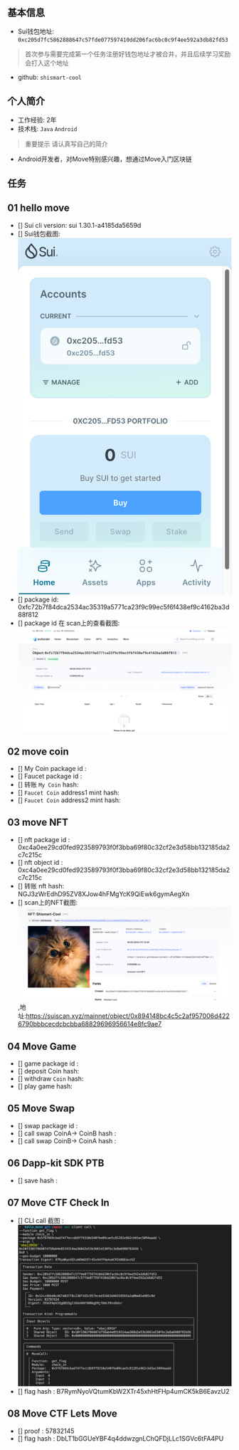 ## 基本信息
- Sui钱包地址: `0xc205d7fc5862888647c57fde077597410dd206fac6bc0c9f4ee592a3db82fd53`
> 首次参与需要完成第一个任务注册好钱包地址才被合并，并且后续学习奖励会打入这个地址
- github: `shismart-cool`

## 个人简介
- 工作经验: 2年
- 技术栈: `Java` `Android`
> 重要提示 请认真写自己的简介
- Android开发者，对Move特别感兴趣，想通过Move入门区块链

## 任务

##   01 hello move  
- [] Sui cli version: sui 1.30.1-a4185da5659d
- [] Sui钱包截图: ![Sui钱包截图](./images/wallet.png)
- [] package id: 0xfc72b7f84dca2534ac35319a5771ca23f9c99ec5f6f438ef9c4162ba3d88f812
- [] package id 在 scan上的查看截图:![Scan截图](./images/package.png)

##   02 move coin
- [] My Coin package id : 
- [] Faucet package id : 
- [] 转账 `My Coin` hash:
- [] `Faucet Coin` address1 mint hash:
- [] `Faucet Coin` address2 mint hash:

##   03 move NFT
- [] nft package id : 0xc4a0ee29cd0fed923589793f0f3bba69f80c32cf2e3d58bb132185da2c7c215c
- [] nft object id : 0xc4a0ee29cd0fed923589793f0f3bba69f80c32cf2e3d58bb132185da2c7c215c
- [] 转账 nft  hash: NGJ3zWrEdhD95ZV8XJow4hFMgYcK9QiEwk6gymAegXn
- [] scan上的NFT截图:![Scan截图](./images/nft.png),地址:https://suiscan.xyz/mainnet/object/0x894148bc4c5c2af957006d4226790bbbcecdcbcbba68829696956614e8fc9ae7

##   04 Move Game
- [] game package id :
- [] deposit Coin hash:
- [] withdraw `Coin` hash:
- [] play game hash:

##   05 Move Swap
- [] swap package id :
- [] call swap CoinA-> CoinB  hash :
- [] call swap CoinB-> CoinA  hash :

##   06 Dapp-kit SDK PTB
- [] save hash :

##   07 Move CTF Check In
- [] CLI call 截图 : ![截图](./images/task7.png)
- [] flag hash : B7RymNyoVQtumKbW2XTr45xhHtFHp4umCK5kB6EavzU2

##   08 Move CTF Lets Move
- [] proof : 57832145
- [] flag hash : DbLT1bGGUeYBF4q4ddwzgnLChQFDjLLc1SGVc6tFA4PU
